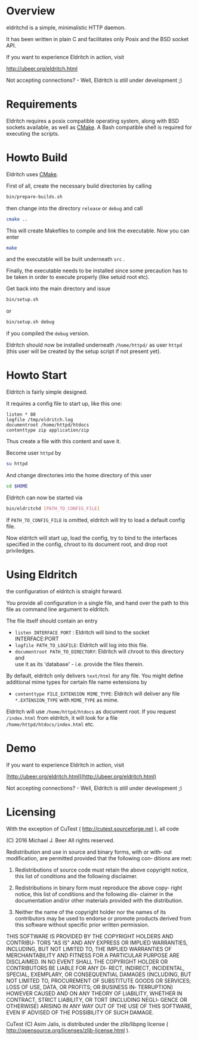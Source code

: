 # Overview

eldritchd is a simple, minimalistic HTTP daemon.

It has been written in plain C and facilitates only Posix and the
BSD socket API.

If you want to experience Eldritch in action, visit

http://ubeer.org/eldritch.html

Not accepting connections? - Well, Eldritch is still under development ;)

# Requirements

Eldritch requires a posix compatible operating system, along with
BSD sockets available, as well as  [CMake](https://cmake.org).
A Bash compatible shell is required for executing the scripts.

# Howto Build

Eldritch uses [CMake](https://cmake.org).

First of all, create the necessary build directories by calling

```Bash
bin/prepare-builds.sh
```

then change into the directory `release` or `debug` and call

```Bash
cmake ..
```

This will create Makefiles to compile and link the executable.
Now you can enter

```Bash
make
```

and the executable will be built underneath `src` .

Finally, the executable needs to be installed since some precaution has to be
taken in order to execute properly (like setuid root etc).

Get back into the main directory and issue

```Bash
bin/setup.sh
```

or

```Bash
bin/setup.sh debug
```

if you compiled the `debug` version.

Eldritch should now be installed underneath `/home/httpd/` as user `httpd`
(this user will be created by the setup script if not present yet).

# Howto Start

Eldritch is fairly simple designed.

It requires a config file to start up, like this one:

```
listen * 80
logfile /tmp/eldritch.log
documentroot /home/httpd/htdocs
contenttype zip application/zip
```

Thus create a file with this content and save it.

Become user `httpd` by

```Bash
su httpd
```

And change directories into the home directory of this user

```Bash
cd $HOME
```

Eldritch can now be started via

```Bash
bin/eldritchd [PATH_TO_CONFIG_FILE]
```

If `PATH_TO_CONFIG_FILE` is omitted, eldritch will try to load a default config
file.

Now eldritch will start up, load the config, try to bind to the interfaces
specified in the config, chroot to its document root, and drop root priviledges.

# Using Eldritch

the configuration of eldritch is straight forward.

You provide all configuration in a single file, and hand over  the path to this 
file as command line argument to eldritch.

The file itself should contain an entry

* `listen INTERFACE PORT` : Eldritch will bind to the socket INTERFACE:PORT
* `logfile PATH_TO_LOGFILE`: Eldritch will log into this file.
* `documentroot PATH_TO_DIRECTORY`: Eldritch will chroot to this directory and\
 use it as its 'database' - i.e. provide the files therein.

By default, eldritch only delivers `text/html` for any file.
You might define additional mime types for certain file name extensions by

* `contenttype FILE_EXTENSION MIME_TYPE`: Eldritch will deliver any file \
 `*.EXTENSION_TYPE` with `MIME_TYPE` as mime.


Eldritch will use `/home/httpd/htdocs` as document root.
If you request `/index.html` from eldritch, it will look for a file
`/home/httpd/htdocs/index.html` etc.

# Demo

If you want to experience Eldritch in action, visit

[http://ubeer.org/eldritch.html](http://ubeer.org/eldritch.html)

Not accepting connections? - Well, Eldritch is still under development ;)

# Licensing

With the exception of CuTest ( http://cutest.sourceforge.net ), all code

 (C) 2016 Michael J. Beer
 All rights reserved.

 Redistribution  and use in source and binary forms, with or with‐
 out modification, are permitted provided that the following  con‐
 ditions are met:

 1. Redistributions of source code must retain the above copyright
 notice, this list of conditions and the following disclaimer.

 2. Redistributions in binary form must reproduce the above  copy‐
 right  notice,  this  list  of  conditions and the following dis‐
 claimer in the documentation and/or other materials provided with
 the distribution.

 3.  Neither the name of the copyright holder nor the names of its
 contributors may be used to endorse or promote  products  derived
 from this software without specific prior written permission.

 THIS  SOFTWARE IS PROVIDED BY THE COPYRIGHT HOLDERS AND CONTRIBU‐
 TORS "AS IS" AND ANY EXPRESS OR  IMPLIED  WARRANTIES,  INCLUDING,
 BUT NOT LIMITED TO, THE IMPLIED WARRANTIES OF MERCHANTABILITY AND
 FITNESS FOR A PARTICULAR PURPOSE  ARE  DISCLAIMED.  IN  NO  EVENT
 SHALL  THE COPYRIGHT HOLDER OR CONTRIBUTORS BE LIABLE FOR ANY DI‐
 RECT, INDIRECT, INCIDENTAL, SPECIAL, EXEMPLARY, OR  CONSEQUENTIAL
 DAMAGES (INCLUDING, BUT NOT LIMITED TO, PROCUREMENT OF SUBSTITUTE
 GOODS OR SERVICES; LOSS OF USE, DATA, OR PROFITS; OR BUSINESS IN‐
 TERRUPTION)  HOWEVER  CAUSED  AND  ON  ANY  THEORY  OF LIABILITY,
 WHETHER IN CONTRACT, STRICT LIABILITY, OR TORT (INCLUDING  NEGLI‐
 GENCE  OR  OTHERWISE)  ARISING  IN ANY WAY OUT OF THE USE OF THIS
 SOFTWARE, EVEN IF ADVISED OF THE POSSIBILITY OF SUCH DAMAGE.

CuTest (C) Asim Jalis, is distributed under the zlib/libpng license
 ( http://opensource.org/licenses/zlib-license.html ).
